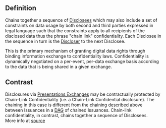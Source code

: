 ## Definition
Chains together a sequence of [Disclosees](disclosees) which may also include a set of constraints on data usage by both second and third parties expressed in legal language such that the constraints apply to all recipients of the disclosed data thus the phrase "chain link" confidentiality. Each Disclosee in the sequence in turn is the [Discloser](discloser) to the next Disclosee.

This is the primary mechanism of granting digital data rights through binding information exchange to confidentiality laws. Confidentiality is dynamically negotiated on a per-event, per-data exchange basis according to the data that is being shared in a given exchange.

## Contrast
Disclosures via [Presentations Exchanges](presentation-exchange) may be contractually protected by Chain-Link Confidentiality (i.e. a Chain-Link Confidential disclosure). The chaining in this case is different from the chaining described above between Issuances in a [DAG](directed-acyclic-graph) of chained Issuances. Chain-link confidentiality, in contrast, chains together a sequence of Disclosees.\
More info at [source](https://github.com/WebOfTrust/ietf-ipex/blob/main/draft-ssmith-ipex.md#chain-link-confidentiality)
